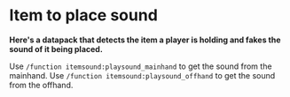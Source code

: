# Item to place sound
**Here's a datapack that detects the item a player is holding and fakes the sound of it being placed.**

Use `/function itemsound:playsound_mainhand` to get the sound from the mainhand.
Use `/function itemsound:playsound_offhand` to get the sound from the offhand.
